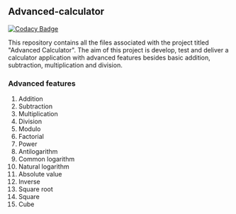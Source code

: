 ## Advanced-calculator

[![Codacy Badge](https://api.codacy.com/project/badge/Grade/747c0f674b76403e91234e9f307253cc)](https://app.codacy.com/manual/99002602/Advanced-calculator?utm_source=github.com&utm_medium=referral&utm_content=99002602/Advanced-calculator&utm_campaign=Badge_Grade_Dashboard)

This repository contains all the files associated with the project titled "Advanced Calculator". The aim of this project is develop, test and deliver a calculator application with advanced features besides basic addition, subtraction, multiplication and division.

### Advanced features
1. Addition
2. Subtraction
3. Multiplication
4. Division
5. Modulo
6. Factorial
7. Power
8. Antilogarithm
9. Common logarithm
10. Natural logarithm
11. Absolute value
12. Inverse
13. Square root
14. Square
15. Cube
